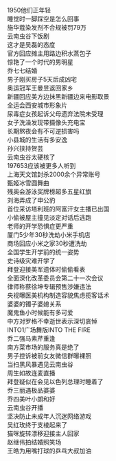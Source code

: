 1950他们正年轻  
睡觉时一脚踩空是怎么回事  
施华蔻染发剂不合规被罚79万  
云南虫谷下饭剧  
这才是吴磊的态度  
官方回应摊主用路边积水蒸包子  
惊艳了一个时代的男明星  
乔七七结婚  
男子刚买房子5天后成凶宅  
奥运冠军王曼昱返回家乡  
新疆回应美方边抹黑新疆边来电影取景  
全运会西安城市形象片  
尿毒症女孩起诉父母遗弃法院未受理  
女子洗澡发现带摄像头充电宝  
长期熬夜会有不可逆损害吗  
小县城的生活有多安逸  
孙兴挟持贺芸  
云南虫谷太硬核了  
197653应该被更多人听到  
上海天文馆封杀2000余个异常账号  
甄姬冰雪圆舞曲  
残奥会游泳奖牌榜超多五星红旗  
刘海弄成了申公豹  
首位采访塔利班的阿富汗女主播已出国  
小偷被屋主撞见淡定对话后逃跑  
老师的开学恐惧症更严重  
厦门5少年30秒洗劫小米手机店  
商场回应小米之家30秒遭洗劫  
全国学生开学前的统一姿势  
史诗级灾难开学了  
拜登迎接美军遗体时偷偷看表  
全面深化改革委员会第二十一次会议  
律师称蔡徐坤专辑预售涉嫌违法  
央视曝医美机构制造容貌焦虑揽客话术  
婆婆的镯子婆媳关系  
魔鬼鱼小时候能有多可爱  
中方对罗格不幸逝世表示深切哀悼  
INTO1广场舞版INTO THE FIRE  
乔二强马素芹重逢  
南方菜市场的服务真是绝了  
男子控诉被前女友微信群曝裸照  
当扫黑风暴遇见云南虫谷  
周生如故连麦直播  
拜登疑似在会见以色列总理时睡着了  
乔三丽遇极品婆婆  
乔四美叶小朗和好  
云南虫谷开播  
坚决防止未成年人沉迷网络游戏  
吴红玫终于支棱起来了  
猫咪旋转漂移迎接主人回家  
赵继伟拍结婚照笑场  
王皓为用嘴打球的乒乓大叔加油  
